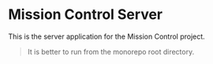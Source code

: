 # Mission Control Server

This is the server application for the Mission Control project.

> It is better to run from the monorepo root directory.
